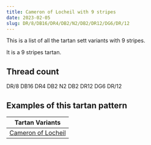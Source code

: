 ```yaml
---
title: Cameron of Locheil with 9 stripes
date: 2023-02-05
slug: DR/8/DB16/DR4/DB2/N2/DB2/DR12/DG6/DR/12
---
```

This is a list of all the tartan sett variants with 9 stripes.

It is a 9 stripes tartan.


## Thread count
DR/8 DB16 DR4 DB2 N2 DB2 DR12 DG6 DR/12

## Examples of this tartan pattern

| Tartan Variants |
|---------------|
| [Cameron of Locheil](/variants/dr/8/db16/dr4/db2/n2/db2/dr12/dg6/dr/12-db000052-dg11450d-draa0000-naaaaaa)||
